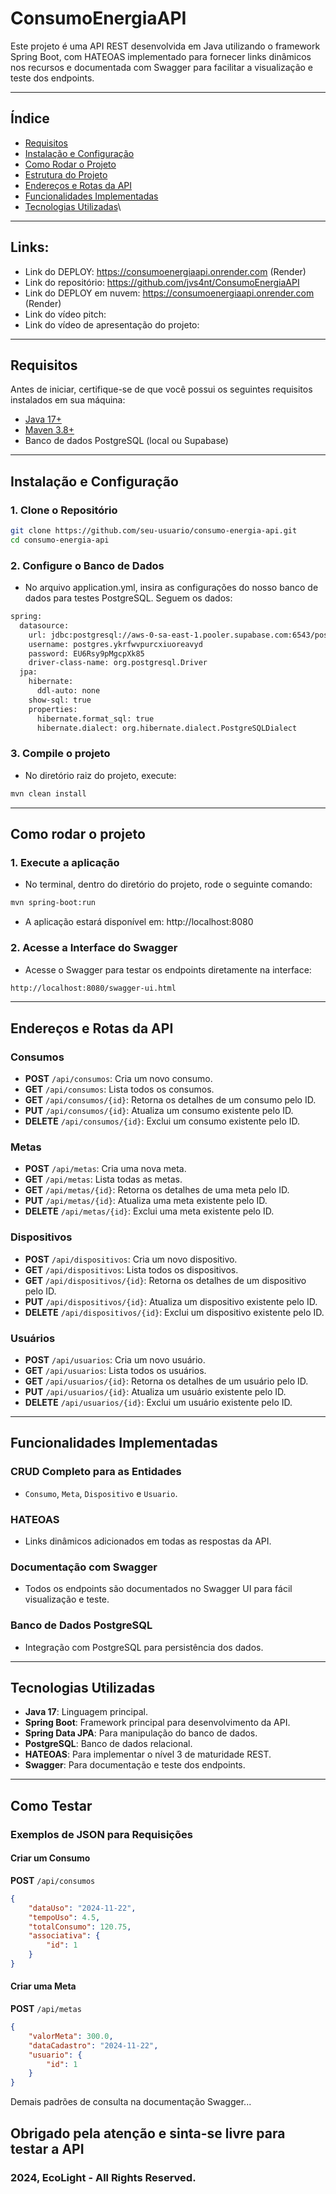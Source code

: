 # ConsumoEnergiaAPI

Este projeto é uma API REST desenvolvida em Java utilizando o framework Spring Boot, com HATEOAS implementado para fornecer links dinâmicos nos recursos e documentada com Swagger para facilitar a visualização e teste dos endpoints.

---

## **Índice**

- [Requisitos](#requisitos)
- [Instalação e Configuração](#instalação-e-configuração)
- [Como Rodar o Projeto](#como-rodar-o-projeto)
- [Estrutura do Projeto](#estrutura-do-projeto)
- [Endereços e Rotas da API](#endereços-e-rotas-da-api)
- [Funcionalidades Implementadas](#funcionalidades-implementadas)
- [Tecnologias Utilizadas](#tecnologias-utilizadas)\

---

## Links:
- Link do DEPLOY: https://consumoenergiaapi.onrender.com (Render)
- Link do repositório: https://github.com/jvs4nt/ConsumoEnergiaAPI
- Link do DEPLOY em nuvem: https://consumoenergiaapi.onrender.com (Render)
- Link do vídeo pitch:
- Link do vídeo de apresentação do projeto:

---

## **Requisitos**

Antes de iniciar, certifique-se de que você possui os seguintes requisitos instalados em sua máquina:

- [Java 17+](https://www.oracle.com/java/technologies/javase-jdk17-downloads.html)
- [Maven 3.8+](https://maven.apache.org/download.cgi)
- Banco de dados PostgreSQL (local ou Supabase)

---

## **Instalação e Configuração**

### 1. Clone o Repositório
```bash
git clone https://github.com/seu-usuario/consumo-energia-api.git
cd consumo-energia-api
```

### 2. Configure o Banco de Dados
- No arquivo application.yml, insira as configurações do nosso banco de dados para testes PostgreSQL. Seguem os dados:

```bash
spring:
  datasource:
    url: jdbc:postgresql://aws-0-sa-east-1.pooler.supabase.com:6543/postgres?sslmode=require
    username: postgres.ykrfwvpurcxiuoreavyd
    password: EU6Rsy9pMgcpXk85
    driver-class-name: org.postgresql.Driver
  jpa:
    hibernate:
      ddl-auto: none
    show-sql: true
    properties:
      hibernate.format_sql: true
      hibernate.dialect: org.hibernate.dialect.PostgreSQLDialect

```

### 3. Compile o projeto
- No diretório raiz do projeto, execute:
```bash
mvn clean install
```

---

## Como rodar o projeto
### 1. Execute a aplicação
- No terminal, dentro do diretório do projeto, rode o seguinte comando:
```bash
mvn spring-boot:run
```
- A aplicação estará disponível em: http://localhost:8080

### 2. Acesse a Interface do Swagger
- Acesse o Swagger para testar os endpoints diretamente na interface:
```bash
http://localhost:8080/swagger-ui.html
```

---

## **Endereços e Rotas da API**

### **Consumos**
- **POST** `/api/consumos`: Cria um novo consumo.
- **GET** `/api/consumos`: Lista todos os consumos.
- **GET** `/api/consumos/{id}`: Retorna os detalhes de um consumo pelo ID.
- **PUT** `/api/consumos/{id}`: Atualiza um consumo existente pelo ID.
- **DELETE** `/api/consumos/{id}`: Exclui um consumo existente pelo ID.

### **Metas**
- **POST** `/api/metas`: Cria uma nova meta.
- **GET** `/api/metas`: Lista todas as metas.
- **GET** `/api/metas/{id}`: Retorna os detalhes de uma meta pelo ID.
- **PUT** `/api/metas/{id}`: Atualiza uma meta existente pelo ID.
- **DELETE** `/api/metas/{id}`: Exclui uma meta existente pelo ID.

### **Dispositivos**
- **POST** `/api/dispositivos`: Cria um novo dispositivo.
- **GET** `/api/dispositivos`: Lista todos os dispositivos.
- **GET** `/api/dispositivos/{id}`: Retorna os detalhes de um dispositivo pelo ID.
- **PUT** `/api/dispositivos/{id}`: Atualiza um dispositivo existente pelo ID.
- **DELETE** `/api/dispositivos/{id}`: Exclui um dispositivo existente pelo ID.

### **Usuários**
- **POST** `/api/usuarios`: Cria um novo usuário.
- **GET** `/api/usuarios`: Lista todos os usuários.
- **GET** `/api/usuarios/{id}`: Retorna os detalhes de um usuário pelo ID.
- **PUT** `/api/usuarios/{id}`: Atualiza um usuário existente pelo ID.
- **DELETE** `/api/usuarios/{id}`: Exclui um usuário existente pelo ID.

---

## **Funcionalidades Implementadas**

### **CRUD Completo para as Entidades**
- `Consumo`, `Meta`, `Dispositivo` e `Usuario`.

### **HATEOAS**
- Links dinâmicos adicionados em todas as respostas da API.

### **Documentação com Swagger**
- Todos os endpoints são documentados no Swagger UI para fácil visualização e teste.

### **Banco de Dados PostgreSQL**
- Integração com PostgreSQL para persistência dos dados.

---

## **Tecnologias Utilizadas**

- **Java 17**: Linguagem principal.
- **Spring Boot**: Framework principal para desenvolvimento da API.
- **Spring Data JPA**: Para manipulação do banco de dados.
- **PostgreSQL**: Banco de dados relacional.
- **HATEOAS**: Para implementar o nível 3 de maturidade REST.
- **Swagger**: Para documentação e teste dos endpoints.

---

## **Como Testar**

### Exemplos de JSON para Requisições

#### **Criar um Consumo**
**POST** `/api/consumos`
```json
{
    "dataUso": "2024-11-22",
    "tempoUso": 4.5,
    "totalConsumo": 120.75,
    "associativa": {
        "id": 1
    }
}
```

#### **Criar uma Meta**
**POST** `/api/metas`
```json
{
    "valorMeta": 300.0,
    "dataCadastro": "2024-11-22",
    "usuario": {
        "id": 1
    }
}
```

Demais padrões de consulta na documentação Swagger...

## Obrigado pela atenção e sinta-se livre para testar a API

### 2024, EcoLight - All Rights Reserved.



